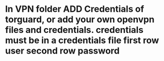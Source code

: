 # In VPN folder ADD Credentials of torguard, or add your own openvpn files and credentials. credentials must be in a credentials file first row user second row password